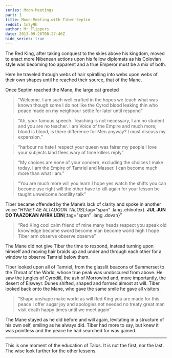 ```yaml
---
series: Moon-Meetings
part: 1
title: Moon-Meeting with Tiber Septim
reddit: 1n5y9h
author: Mr_Flippers
date: 2013-09-26T08:27:46Z
hide_series: true
---
```


The Red King, after taking conquest to the skies above his kingdom, moved to
enact more Nibenean actions upon his fellow diplomats as his Colovian style was
becoming too apparent and a true Emperor must be a mix of both.

Here he traveled through webs of hair spiralling into webs upon webs of their
own shapes until he reached their source, that of the Mane.

Once Septim reached the Mane, the large cat greeted

> “Welcome. I am such well crafted in the hopes we teach what was known though
> some I do not like the Cyrod blood leaking thin who peace made on my neighbour
> settle for later until respond”

<!-- -->

> “Ah, your famous speech. Teaching is not necessary, I am no student and you
> are no teacher. I am Voice of the Empire and much more; blood is blood, is
> there difference for Men anyway? I must discuss my expansion.”

<!-- -->

> “harbour no hate I respect your queen was fairer my people I love your
> subjects land flees wary of time killers reply”

<!-- -->

> “My choices are none of your concern, excluding the choices I make today. I am
> the Empire of Tamriel and Masser. I can become much more than what I am.”

<!-- -->

> “You are much more will you learn I hope yes watch the shifts you can become
> use right will the other have to kill again for your lesson be taught
> unwelcome hostility talk”

Tiber became offended by the Mane’s lack of clarity and spoke in another voice
“*HYAET AE ALTADOON TALOS*{:tag="span" .lang .ehlnofex}.
**JUL JUN DO TAAZOKAN AHRK LEIN**{:tag="span" .lang .dovah}”

> “Red King cool calm friend of mine many heads respect you speak old knowledge
> become sword become man become world high I hope Tiber arm observe observe
> observe”

The Mane did not give Tiber the time to respond, instead turning upon himself
and moving hair braids up and under and through each other for a window to
observe Tamriel below them.

Tiber looked upon all of Tamriel, from the glasslit beacons of Summerset to the
Throat of the World, whose true peak was unobscured from above. He saw the
jungles of Cyrodiil, the ash of Morrowind and, more importantly, the desert of
Elsweyr. Dunes shifted, shaped and formed almost at will. Tiber looked back onto
the Mane, who gave the same smile he gave all visitors.

> “Shape unshape make world as will Red King you are made for this peace I offer
sugar joy and apologies not needed no treaty great man visit death happy times
until we meet again”

The Mane stayed as he did before and will again, levitating in a structure of
his own self, smiling as he always did. Tiber had more to say, but knew it was
pointless and the peace he had searched for was gained.

----

This is one moment of the education of Talos. It is not the first, nor the last.
The wise look further for the other lessons.
